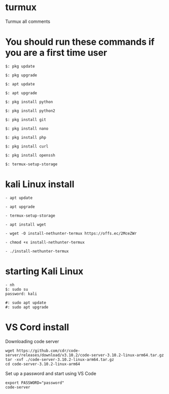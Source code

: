 # turmux
Turmux all comments 

# You should run these commands if you are a first time user

```
$: pkg update

$: pkg upgrade

$: apt update

$: apt upgrade

$: pkg install python

$: pkg install python2

$: pkg install git

$: pkg install nano

$: pkg install php

$: pkg install curl

$: pkg install openssh

$: termux-setup-storage
```
# kali Linux install 
```
- apt update

- apt upgrade

- termux-setup-storage

- apt install wget

- wget -O install-nethunter-termux https://offs.ec/2MceZWr

- chmod +x install-nethunter-termux

- ./install-nethunter-termux
```
# starting Kali Linux 
```
- nh 
$: sudo su 
password: kali 

#: sudo apt update 
#: sudo apt upgrade 
```
# VS Cord install 
Downloading code server
```
wget https://github.com/cdr/code-server/releases/download/v3.10.2/code-server-3.10.2-linux-arm64.tar.gz
tar -xvf ./code-server-3.10.2-linux-arm64.tar.gz
cd code-server-3.10.2-linux-arm64
```
Set up a password and start using VS Code
```
export PASSWORD="password"
code-server
```
